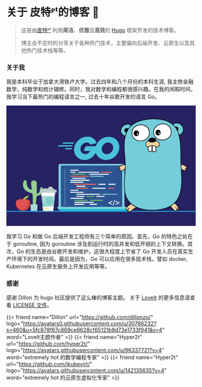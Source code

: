 # 关于 皮特ᴾᵗ的博客 🌃



> 这是由[皮特ᴾᵗ](https://github.com/peterliao96) 利用**简洁**、**优雅**且**高效**的 [Hugo](https://gohugo.io/) 框架开发的技术博客。
>
> 博主会不定时的分享关于各种热门技术，主要偏向后端开发、云原生以及其他热门技术栈等等。

### 关于我

我是本科毕业于加拿大滑铁卢大学。过去四年和八个月份的本科生涯, 我主修金融数学，纯数学和统计辅修。同时，我对数学和编程都很感兴趣。在我的闲暇时间，我学习当下最热门的编程语言之一, 过去十年谷歌开发的语言 Go。

![golang](/golang2.jpeg "图1：学习 Go 的原因")

我学习 Go 和做 Go 后端开发工程师有三个简单的原因。首先，Go 的特色之处在于 goroutine, 因为 goroutine 涉及到运行时的高并发和低开销的上下文转换。其次，Go 的生态是由谷歌开发和维护，这很大程度上节省了 Go 开发人员在真实生产环境下的开发时间。最后是因为，Go 可以应用在很多技术栈，譬如 docker, Kubernetes 在云原生服务上开发应用等等。

### 感谢

感谢 Dillon 为 hugo 社区提供了这么棒的博客主题。 关于 [LoveIt](https://github.com/dillonzq/LoveIt) 的更多信息请查看 [LICENSE 文件](https://github.com/dillonzq/LoveIt/blob/master/LICENSE)。

{{< friend name="Dillon" url="https://github.com/dillonzq/" logo="https://avatars0.githubusercontent.com/u/30786232?s=460&u=5fc878f67c869ce6628cf65121b8d73e1733f941&v=4" word="LoveIt主题作者" >}}
{{< friend name="Hyper2t" url="https://github.com/hyper2t/" logo="https://avatars.githubusercontent.com/u/96337721?v=4" word="extremely hot 的数学编程专家" >}}
{{< friend name="Hyper2t" url="https://github.com/ikubevirt/" logo="https://avatars.githubusercontent.com/u/142135635?v=4" word="extremely hot 的云原生虚拟化专家" >}}


